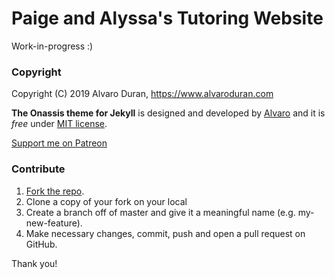 # Paige and Alyssa's Tutoring Website

Work-in-progress :)


### Copyright

Copyright (C) 2019 Alvaro Duran, https://www.alvaroduran.com

**The Onassis theme for Jekyll** is designed and developed by [Alvaro](https://alvaroduran.com) and it is *free* under [MIT license](https://alvaroduran.mit-license.org/).

<a href="https://patreon.com/alvaroduran" target="_blank">Support me on Patreon</a>

### Contribute

1. [Fork the repo](https://github.com/ohduran/Onassis).
2. Clone a copy of your fork on your local
3. Create a branch off of master and give it a meaningful name (e.g. my-new-feature).
4. Make necessary changes, commit, push and open a pull request on GitHub.

Thank you!
